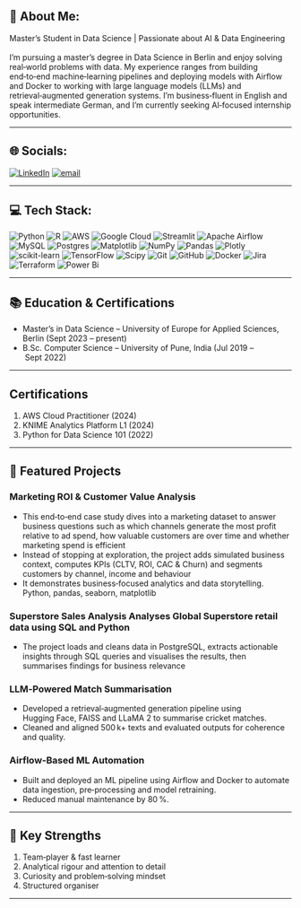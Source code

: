 ## 💫 About Me:
Master’s Student in Data Science | Passionate about AI & Data Engineering<br><br>
I’m pursuing a master’s degree in Data Science in Berlin and enjoy solving real‑world problems with data. My experience ranges from building end‑to‑end machine‑learning pipelines and deploying models with Airflow and Docker to working with large language models (LLMs) and retrieval‑augmented generation systems. I’m business‑fluent in English and speak intermediate German, and I’m currently seeking AI‑focused internship opportunities.

---
 
## 🌐 Socials:
[![LinkedIn](https://img.shields.io/badge/LinkedIn-%230077B5.svg?logo=linkedin&logoColor=white)](https://linkedin.com/in/https://www.linkedin.com/in/darshanr-c/) [![email](https://img.shields.io/badge/Email-D14836?logo=gmail&logoColor=white)](mailto:darshanrc.work@gmail.com) 

---
## 💻 Tech Stack:
![Python](https://img.shields.io/badge/python-3670A0?style=flat-square&logo=python&logoColor=ffdd54) ![R](https://img.shields.io/badge/r-%23276DC3.svg?style=flat-square&logo=r&logoColor=white) ![AWS](https://img.shields.io/badge/AWS-%23FF9900.svg?style=flat-square&logo=amazon-aws&logoColor=white) ![Google Cloud](https://img.shields.io/badge/GoogleCloud-%234285F4.svg?style=flat-square&logo=google-cloud&logoColor=white) ![Streamlit](https://img.shields.io/badge/Streamlit-%23FE4B4B.svg?style=flat-square&logo=streamlit&logoColor=white) ![Apache Airflow](https://img.shields.io/badge/Apache%20Airflow-017CEE?style=flat-square&logo=Apache%20Airflow&logoColor=white) ![MySQL](https://img.shields.io/badge/mysql-4479A1.svg?style=flat-square&logo=mysql&logoColor=white) ![Postgres](https://img.shields.io/badge/postgres-%23316192.svg?style=flat-square&logo=postgresql&logoColor=white) ![Matplotlib](https://img.shields.io/badge/Matplotlib-%23ffffff.svg?style=flat-square&logo=Matplotlib&logoColor=black) ![NumPy](https://img.shields.io/badge/numpy-%23013243.svg?style=flat-square&logo=numpy&logoColor=white) ![Pandas](https://img.shields.io/badge/pandas-%23150458.svg?style=flat-square&logo=pandas&logoColor=white) ![Plotly](https://img.shields.io/badge/Plotly-%233F4F75.svg?style=flat-square&logo=plotly&logoColor=white) ![scikit-learn](https://img.shields.io/badge/scikit--learn-%23F7931E.svg?style=flat-square&logo=scikit-learn&logoColor=white) ![TensorFlow](https://img.shields.io/badge/TensorFlow-%23FF6F00.svg?style=flat-square&logo=TensorFlow&logoColor=white) ![Scipy](https://img.shields.io/badge/SciPy-%230C55A5.svg?style=flat-square&logo=scipy&logoColor=%white) ![Git](https://img.shields.io/badge/git-%23F05033.svg?style=flat-square&logo=git&logoColor=white) ![GitHub](https://img.shields.io/badge/github-%23121011.svg?style=flat-square&logo=github&logoColor=white) ![Docker](https://img.shields.io/badge/docker-%230db7ed.svg?style=flat-square&logo=docker&logoColor=white) ![Jira](https://img.shields.io/badge/jira-%230A0FFF.svg?style=flat-square&logo=jira&logoColor=white) ![Terraform](https://img.shields.io/badge/terraform-%235835CC.svg?style=flat-square&logo=terraform&logoColor=white) ![Power Bi](https://img.shields.io/badge/power_bi-F2C811?style=flat-square&logo=powerbi&logoColor=black)

---

## 📚 Education & Certifications

- Master’s in Data Science – University of Europe for Applied Sciences, Berlin (Sept 2023 – present)
- B.Sc. Computer Science – University of Pune, India (Jul 2019 – Sept 2022)

---

## Certifications 

1. AWS Cloud Practitioner (2024)
2. KNIME Analytics Platform L1 (2024)
3. Python for Data Science 101 (2022)

---

## 🌱 Featured Projects

### Marketing ROI & Customer Value Analysis	
- This end‑to‑end case study dives into a marketing dataset to answer business questions such as which channels generate the most profit relative to ad spend, how valuable customers are over time and whether marketing spend is efficient
- Instead of stopping at exploration, the project adds simulated business context, computes KPIs (CLTV, ROI, CAC & Churn) and segments customers by channel, income and behaviour
- It demonstrates business‑focused analytics and data storytelling.	Python, pandas, seaborn, matplotlib

### Superstore Sales Analysis	Analyses Global Superstore retail data using SQL and Python
- The project loads and cleans data in PostgreSQL, extracts actionable insights through SQL queries and visualises the results, then summarises findings for business relevance

### LLM‑Powered Match Summarisation
- Developed a retrieval‑augmented generation pipeline using Hugging Face, FAISS and LLaMA 2 to summarise cricket matches.
- Cleaned and aligned 500 k+ texts and evaluated outputs for coherence and quality.

### Airflow‑Based ML Automation 
- Built and deployed an ML pipeline using Airflow and Docker to automate data ingestion, pre‑processing and model retraining.
- Reduced manual maintenance by 80 %.
---
## 🤝 Key Strengths
1. Team‑player & fast learner
2. Analytical rigour and attention to detail
3. Curiosity and problem‑solving mindset
4. Structured organiser
---
